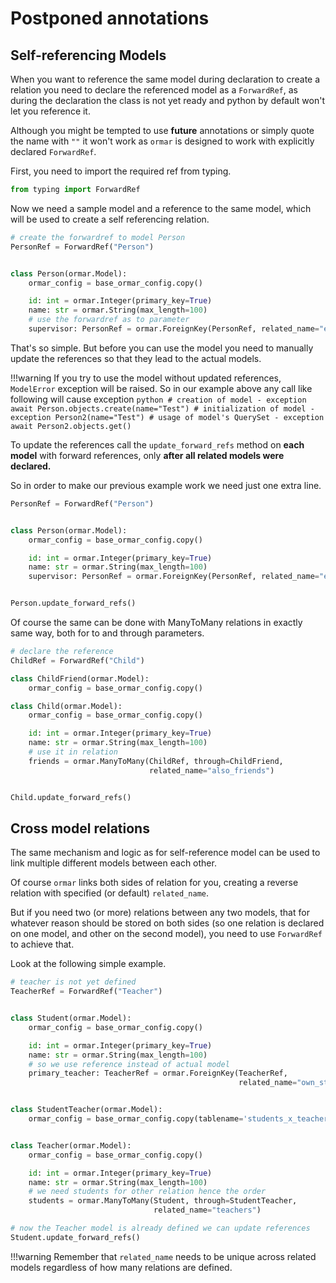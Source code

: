 # Postponed annotations

## Self-referencing Models

When you want to reference the same model during declaration to create a 
relation you need to declare the referenced model as a `ForwardRef`, as during the declaration
the class is not yet ready and python by default won't let you reference it.

Although you might be tempted to use __future__ annotations or simply quote the name with `""` it won't work
as `ormar` is designed to work with explicitly declared `ForwardRef`.

First, you need to import the required ref from typing.
```python
from typing import ForwardRef
```

Now we need a sample model and a reference to the same model, 
which will be used to create a self referencing relation.

```python
# create the forwardref to model Person
PersonRef = ForwardRef("Person")


class Person(ormar.Model):
    ormar_config = base_ormar_config.copy()

    id: int = ormar.Integer(primary_key=True)
    name: str = ormar.String(max_length=100)
    # use the forwardref as to parameter
    supervisor: PersonRef = ormar.ForeignKey(PersonRef, related_name="employees")

```

That's so simple. But before you can use the model you need to manually update the references
so that they lead to the actual models.

!!!warning
    If you try to use the model without updated references, `ModelError` exception will be raised.
    So in our example above any call like following will cause exception
    ```python
    # creation of model - exception
    await Person.objects.create(name="Test")
    # initialization of model - exception
    Person2(name="Test")
    # usage of model's QuerySet - exception
    await Person2.objects.get()
    ```

To update the references call the `update_forward_refs` method on **each model** 
with forward references, only **after all related models were declared.**

So in order to make our previous example work we need just one extra line.

```python hl_lines="14"
PersonRef = ForwardRef("Person")


class Person(ormar.Model):
    ormar_config = base_ormar_config.copy()

    id: int = ormar.Integer(primary_key=True)
    name: str = ormar.String(max_length=100)
    supervisor: PersonRef = ormar.ForeignKey(PersonRef, related_name="employees")


Person.update_forward_refs()

```

Of course the same can be done with ManyToMany relations in exactly same way, both for to
and through parameters.

```python
# declare the reference
ChildRef = ForwardRef("Child")

class ChildFriend(ormar.Model):
    ormar_config = base_ormar_config.copy()

class Child(ormar.Model):
    ormar_config = base_ormar_config.copy()

    id: int = ormar.Integer(primary_key=True)
    name: str = ormar.String(max_length=100)
    # use it in relation
    friends = ormar.ManyToMany(ChildRef, through=ChildFriend,
                               related_name="also_friends")


Child.update_forward_refs()
```

## Cross model relations

The same mechanism and logic as for self-reference model can be used to link multiple different
models between each other.

Of course `ormar` links both sides of relation for you, 
creating a reverse relation with specified (or default) `related_name`.

But if you need two (or more) relations between any two models, that for whatever reason
should be stored on both sides (so one relation is declared on one model, 
and other on the second model), you need to use `ForwardRef` to achieve that.

Look at the following simple example.

```python
# teacher is not yet defined
TeacherRef = ForwardRef("Teacher")


class Student(ormar.Model):
    ormar_config = base_ormar_config.copy()

    id: int = ormar.Integer(primary_key=True)
    name: str = ormar.String(max_length=100)
    # so we use reference instead of actual model
    primary_teacher: TeacherRef = ormar.ForeignKey(TeacherRef,
                                                   related_name="own_students")


class StudentTeacher(ormar.Model):
    ormar_config = base_ormar_config.copy(tablename='students_x_teachers')


class Teacher(ormar.Model):
    ormar_config = base_ormar_config.copy()

    id: int = ormar.Integer(primary_key=True)
    name: str = ormar.String(max_length=100)
    # we need students for other relation hence the order
    students = ormar.ManyToMany(Student, through=StudentTeacher,
                                related_name="teachers")

# now the Teacher model is already defined we can update references
Student.update_forward_refs()

```

!!!warning
    Remember that `related_name` needs to be unique across related models regardless 
    of how many relations are defined. 
